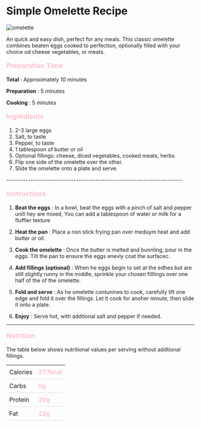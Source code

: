 # Simple Omelette Recipe

<!DOCTYPE html>
<html lang="en">
<head>
    <meta charset="UTF-8">
    <meta name="viewport" content="width=device-width, initial-scale=1.0">
    <title>Image Example</title>
</head>
<body>
    <img src="https://downshiftology.com/recipes/how-to-make-an-omelette/" alt="omelette">
</body>
</html>




An quick and easy dish, perfect for any meals. This classic omelette combines beaten eggs cooked to perfection, optionally filled with your choice od cheese vegetables, or meats. 


<html lang="en">
<head>
    <meta charset="UTF-8">
    <meta name="viewport" content="width=device-width, initial-scale=1.0">
    <title>Simple Omelette Recipe</title>
    <style>
        /* Define CSS styles */
        .custom-text {
            font-size: 18px;
            color: pink;
            font-weight: bold;
        }
    </style>
</head>
<body>
    <p class="custom-text">Preparation Time</p>
</body>
</html>

<!DOCTYPE html>
<html lang="en">
<head>
    <meta charset="UTF-8">
    <meta name="viewport" content="width=device-width, initial-scale=1.0">
    <title>Recipe Time</title>
</head>
<body>
    <p><b>Total</b> : Approximately 10 minutes</p>
    <p><b>Preparation</b> : 5 minutes</p>
    <p><b>Cooking</b> : 5 minutes</p>
</body>
</html>



<html lang="en">
<head>
    <meta charset="UTF-8">
    <meta name="viewport" content="width=device-width, initial-scale=1.0">
    <title>Simple Omelette Recipe</title>
    <style>
        /* Define CSS styles */
        .custom-text {
            font-size: 20px;
            color: pink;
            font-weight: bold;
        }
    </style>
</head>
<body>
    <p class="custom-text">Ingredients</p>
</body>
</html>


<ol>
    <li>2-3 large eggs</li>
    <li>Salt, to taste</li>
    <li>Pepper, to taste</li>
    <li>1 tablespoon of butter or oil</li>
    <li>Optional fillings: cheese, diced vegetables, cooked meats, herbs</li>
    <li>Flip one side of the omelette over the other.</li>
    <li>Slide the omelette onto a plate and serve.</li>
</ol>
-------------------------------------------------------------------------

      
<html lang="en">
<head>
    <meta charset="UTF-8">
    <meta name="viewport" content="width=device-width, initial-scale=1.0">
    <title>Simple Omelette Recipe</title>
    <style>
        /* Define CSS styles */
        .custom-text {
            font-size: 18px;
            color: pink;
            font-weight: bold;
        }
    </style>
</head>
<body>
    <p class="custom-text">Instructions</p>
</body>
</html>

1. <b>Beat the eggs</b> : In a bowl, beat the eggs with a pinch of salt and pepper unill hey are mixed, You can add a tablespoon of water or milk for a fluffier texture

2. <b>Heat the pan</b> : Place a non stick frying pan over meduym heat and add butter or oil.

3. <b>Cook the omelette</b> : Once the butter is melted and bunnling, pour in the eggs. Tilt the pan to ensure the eggs enevly coat the surfacec.

4.  <b>Add fillings (optional)</b> : When he eggs begin to set at the edhes but are still slightly runny in the middle, sprinkle your chosen filllings over one half of the of the omelette.

5.  <b>Fold and serve</b> : As he omelette contunines to cook, carefully lift one edge and fold it over the fillings. Let it cook for anoher minute, then slide it onto a plate.

6.  <b>Enjoy</b> : Serve hot, with addtional salt and pepper if needed.


-------------------------------------------------------------------------

      
<html lang="en">
<head>
    <meta charset="UTF-8">
    <meta name="viewport" content="width=device-width, initial-scale=1.0">
    <title>Simple Omelette Recipe</title>
    <style>
        /* Define CSS styles */
        .custom-text {
            font-size: 18px;
            color: pink;
            font-weight: bold;
        }
    </style>
</head>
<body>
    <p class="custom-text">Nutrition</p>
</body>
</html>

The table below shows nutritional values per serving without addtional fillings. 
<html lang="en">
<head>
    <meta charset="UTF-8">
    <meta name="viewport" content="width=device-width, initial-scale=1.0">
    <title>Nutrition Table</title>
    <style>
        /* CSS for styling the table */
        table {
            border-collapse: collapse;
            width: 100%;
        }
        td {
            padding: 8px;
            border-bottom: 1px solid #ddd;
        }
        /* Style for bolding and coloring the right side */
        td:last-child {
            font-weight: bold;
            color: pink;
        }
    </style>
</head>
<body>
    <table>
        <tr>
            <td>Calories</td>
            <td>277kcal</td>
        </tr>
        <tr>
            <td>Carbs</td>
            <td>0g</td>
        </tr>
        <tr>
            <td>Protein</td>
            <td>20g</td>
        </tr>
        <tr>
            <td>Fat</td>
            <td>22g</td>
        </tr>
    </table>
</body>
</html>

